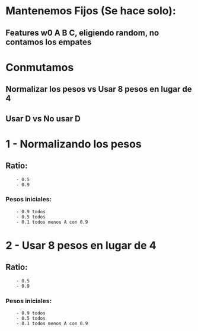 # Mantenemos Fijos (Se hace solo):
## Features w0 A B C, eligiendo random, no contamos los empates

# Conmutamos
## Normalizar los pesos vs Usar 8 pesos en lugar de 4
## Usar D vs No usar D

# 1 - Normalizando los pesos
## Ratio:
        - 0.5
        - 0.9
### Pesos iniciales:
        - 0.9 todos
        - 0.5 todos
        - 0.1 todos menos A con 0.9

# 2 - Usar 8 pesos en lugar de 4
## Ratio:
        - 0.5
        - 0.9
### Pesos iniciales:
        - 0.9 todos
        - 0.5 todos
        - 0.1 todos menos A con 0.9